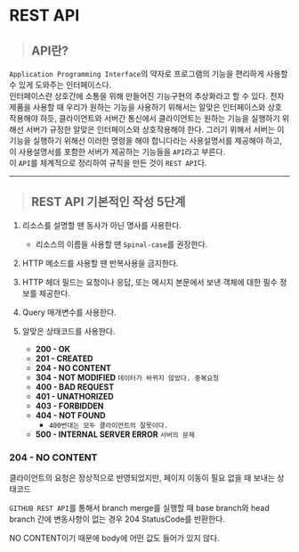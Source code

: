 # REST API
> ## API란?
`Application Programming Interface`의 약자로 프로그램의 기능을 편리하게 사용할 수 있게 도와주는 인터페이스다.    
인터페이스란 상호간에 소통을 위해 만들어진 기능구현의 추상화라고 할 수 있다. 전자제품을 사용할 때 우리가 원하는 기능을 사용하기 위해서는 알맞은 인터페이스와 상호 작용해야 하듯, 클라이언트와 서버간 통신에서 클라이언트는 원하는 기능을 실행하기 위해선 서버가 규정한 알맞은 인터페이스와 상호작용해야 한다. 그러기 위해서 서버는 이 기능을 실행하기 위해선 이러한 명령을 해야 합니다라는 사용설명서를 제공해야 하고, 이 사용설명서를 포함한 서버가 제공하는 기능들을 `API`라고 부른다.    
이 `API`를 체계적으로 정리하여 규칙을 만든 것이 `REST API`다.
***
> ## REST API 기본적인 작성 5단계 
1. 리소스를 설명할 땐 동사가 아닌 명사를 사용한다.
   + 리소스의 이름을 사용할 땐 `Spinal-case`를 권장한다.

2. HTTP 메소드를 사용할 땐 반복사용을 금지한다.       

3. HTTP 헤더 필드는 요청이나 응답, 또는 메시지 본문에서 보낸 객체에 대한 필수 정보를 제공한다.

4. Query 매개변수를 사용한다.

5. 알맞은 상태코드를 사용한다.
   + **200 - OK**
   + **201 - CREATED**
   + **204 - NO CONTENT** 
   + **304 - NOT MODIFIED** `데이터가 바뀌지 않았다. 중복요청`
   + **400 - BAD REQUEST**
   + **401 - UNATHORIZED**
   + **403 - FORBIDDEN**
   + **404 - NOT FOUND** 
      * `400번대는 모두 클라이언트의 잘못이다.`   
   + **500 - INTERNAL SERVER ERROR** `서버의 문제`


### 204 - NO CONTENT
   클라이언트의 요청은 정상적으로 반영되었지만, 페이지 이동이 필요 없을 때 보내는 상태코드    

   `GITHUB REST API`를 통해서 branch merge를 실행할 때
   base branch와 head branch 간에 변동사항이 없는 경우 204 StatusCode를 반환한다.

   NO CONTENT이기 때문에 body에 어떤 값도 들어가 있지 않다.
    
